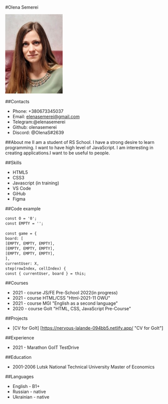 #Olena Semerei

![my photo](my_photo.jpg "My photo")

##Contacts
* Phone: +380673345037
* Email: elenasemerei@gmail.com
* Telegram:@elenasemerei
* Github: olenasemerei
* Discord: @OlenaS#2639

##About me
II am a student of RS School. I have a strong desire to learn programming. I want to have high level of JavaScript. I am interesting in creating applications.I want to be useful to people.

##Skills
* HTML5
* CSS3
* Javascript (in training)
* VS Code
* GiHub
* Figma

##Code example

``` 
const O = '0';
const EMPTY = '';

const game = {
board: [
[EMPTY, EMPTY, EMPTY],
[EMPTY, EMPTY, EMPTY],
[EMPTY, EMPTY, EMPTY],
],
currentUser: X,
step(rowIndex, cellIndex) {
const { currentUser, board } = this;
``` 

##Courses
* 2021 - course JS/FE Pre-School 2022(in progress)
* 2021 - course HTML/CSS "Html-2021-11 OWU"
* 2021 - course MGI "English as a second language"
* 2020 - course GoIt "HTML, CSS, JavaScript Pre-Course"

##Projects
 * [CV for GoIt] [https://nervous-lalande-094bb5.netlify.app/ "CV for GoIt"]
 
##Experience
* 2021 - Marathon GoIT TestDrive

##Education
 * 2001-2006 Lutsk National Technical University Master of Economics
 
##Languages

* English - B1+
* Russian - native
* Ukrainian - native
